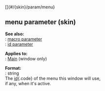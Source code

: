 []{#/{skin}/param/menu}    
## menu parameter (skin)    
**See also:**    
:   [macro parameter](/ref/%7Bskin%7D/param/macro.md)    
:   [id parameter](/ref/%7Bskin%7D/param/id.md)    
<!-- -->    
**Applies to:**    
:   [Main](/ref/%7Bskin%7D/control/main.md) (window only)    
<!-- -->    
**Format:**    
:   string    
The [id](/ref/%7Bskin%7D/param/id.md){.code} of the menu this window will use,    
if any, when it\'s active.  